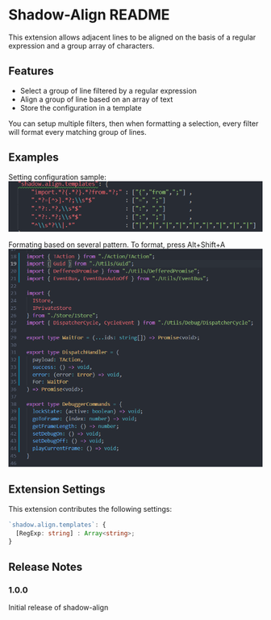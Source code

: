 # Shadow-Align README

This extension allows adjacent lines to be aligned on the basis of a regular expression and a group array of characters.

## Features

- Select a group of line filtered by a regular expression
- Align a group of line based on an array of text
- Store the configuration in a template

You can setup multiple filters, then when formatting a selection, every filter will format every matching group of lines.

## Examples

Setting configuration sample: 
![Settings overview](images/settings.gif)


Formating based on several pattern.
To format, press Alt+Shift+A
![Formatting overview](images/align.gif)

## Extension Settings

This extension contributes the following settings:

```typescript
`shadow.align.templates`: {
  [RegExp: string] : Array<string>;
}
```
## Release Notes

### 1.0.0

Initial release of shadow-align
